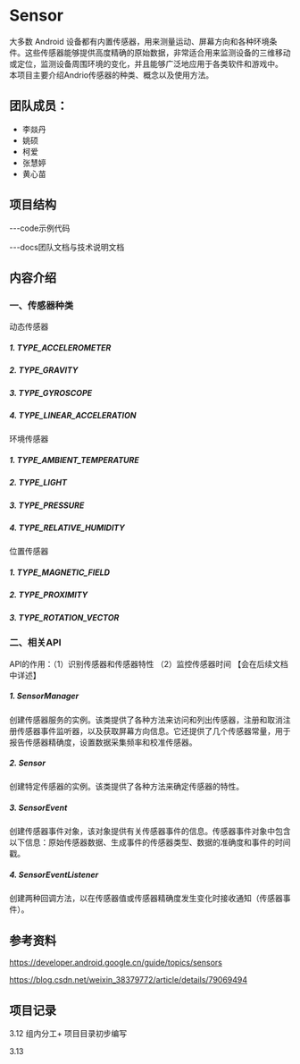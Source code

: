# Sensor
大多数 Android 设备都有内置传感器，用来测量运动、屏幕方向和各种环境条件。这些传感器能够提供高度精确的原始数据，非常适合用来监测设备的三维移动或定位，监测设备周围环境的变化，并且能够广泛地应用于各类软件和游戏中。
本项目主要介绍Andrio传感器的种类、概念以及使用方法。

## 团队成员：

 - 李燚丹
 - 姚硕
 - 柯爱
 - 张慧婷
 - 黄心苗

## 项目结构

---code示例代码

---docs团队文档与技术说明文档

## 内容介绍

### 一、传感器种类 

动态传感器

##### 1. TYPE_ACCELEROMETER

##### 2. TYPE_GRAVITY

##### 3. TYPE_GYROSCOPE

##### 4. TYPE_LINEAR_ACCELERATION


环境传感器

##### 1. TYPE_AMBIENT_TEMPERATURE

##### 2. TYPE_LIGHT

##### 3. TYPE_PRESSURE

##### 4. TYPE_RELATIVE_HUMIDITY

位置传感器

##### 1. TYPE_MAGNETIC_FIELD

##### 2. TYPE_PROXIMITY

##### 3. TYPE_ROTATION_VECTOR

### 二、相关API

API的作用：（1）识别传感器和传感器特性  （2）监控传感器时间 【会在后续文档中详述】

##### 1. SensorManager

创建传感器服务的实例。该类提供了各种方法来访问和列出传感器，注册和取消注册传感器事件监听器，以及获取屏幕方向信息。它还提供了几个传感器常量，用于报告传感器精确度，设置数据采集频率和校准传感器。

##### 2. Sensor

创建特定传感器的实例。该类提供了各种方法来确定传感器的特性。

##### 3. SensorEvent

创建传感器事件对象，该对象提供有关传感器事件的信息。传感器事件对象中包含以下信息：原始传感器数据、生成事件的传感器类型、数据的准确度和事件的时间戳。

##### 4. SensorEventListener

创建两种回调方法，以在传感器值或传感器精确度发生变化时接收通知（传感器事件）。

## 参考资料

<https://developer.android.google.cn/guide/topics/sensors> 

<https://blog.csdn.net/weixin_38379772/article/details/79069494> 

## 项目记录

3.12 组内分工+ 项目目录初步编写

3.13
